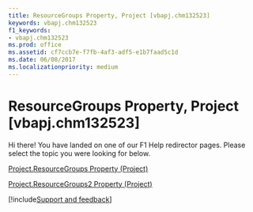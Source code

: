 ```yaml
---
title: ResourceGroups Property, Project [vbapj.chm132523]
keywords: vbapj.chm132523
f1_keywords:
- vbapj.chm132523
ms.prod: office
ms.assetid: cf7ccb7e-f7fb-4af3-adf5-e1b7faad5c1d
ms.date: 06/08/2017
ms.localizationpriority: medium
---
```



# ResourceGroups Property, Project [vbapj.chm132523]

Hi there! You have landed on one of our F1 Help redirector pages. Please select the topic you were looking for below.

[Project.ResourceGroups Property (Project)](https://msdn.microsoft.com/library/9f268036-e676-708c-7688-b08cfa1ed5e1%28Office.15%29.aspx)

[Project.ResourceGroups2 Property (Project)](https://msdn.microsoft.com/library/2edec49b-2deb-b758-5d27-808ee391d994%28Office.15%29.aspx)

[!include[Support and feedback](~/includes/feedback-boilerplate.md)]